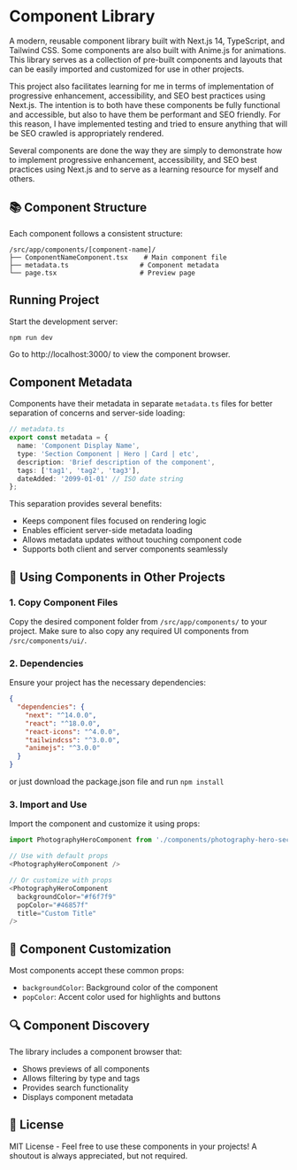 # Component Library

A modern, reusable component library built with Next.js 14, TypeScript, and Tailwind CSS. Some components are also built with Anime.js for animations. This library serves as a collection of pre-built components and layouts that can be easily imported and customized for use in other projects.

This project also facilitates learning for me in terms of implementation of progressive enhancement, accessibility, and SEO best practices using Next.js. The intention is to both have these components be fully functional and accessible, but also to have them be performant and SEO friendly. For this reason, I have implemented testing and tried to ensure anything that will be SEO crawled is appropriately rendered.

Several components are done the way they are simply to demonstrate how to implement progressive enhancement, accessibility, and SEO best practices using Next.js and to serve as a learning resource for myself and others.

## 📚 Component Structure

Each component follows a consistent structure:

```
/src/app/components/[component-name]/
├── ComponentNameComponent.tsx    # Main component file
├── metadata.ts                  # Component metadata
└── page.tsx                     # Preview page
```

## Running Project

Start the development server:
```bash
npm run dev
```
Go to http://localhost:3000/ to view the component browser.

## Component Metadata

Components have their metadata in separate `metadata.ts` files for better separation of concerns and server-side loading:

```typescript
// metadata.ts
export const metadata = {
  name: 'Component Display Name',
  type: 'Section Component | Hero | Card | etc',
  description: 'Brief description of the component',
  tags: ['tag1', 'tag2', 'tag3'],
  dateAdded: '2099-01-01' // ISO date string
};
```

This separation provides several benefits:
- Keeps component files focused on rendering logic
- Enables efficient server-side metadata loading
- Allows metadata updates without touching component code
- Supports both client and server components seamlessly

## 🚀 Using Components in Other Projects

### 1. Copy Component Files
Copy the desired component folder from `/src/app/components/` to your project. Make sure to also copy any required UI components from `/src/components/ui/`.

### 2. Dependencies
Ensure your project has the necessary dependencies:

```json
{
  "dependencies": {
    "next": "^14.0.0",
    "react": "^18.0.0",
    "react-icons": "^4.0.0",
    "tailwindcss": "^3.0.0",
    "animejs": "^3.0.0"
  }
}
```

or just download the package.json file and run `npm install`

### 3. Import and Use
Import the component and customize it using props:

```typescript
import PhotographyHeroComponent from './components/photography-hero-section/PhotographyHeroComponent';

// Use with default props
<PhotographyHeroComponent />

// Or customize with props
<PhotographyHeroComponent 
  backgroundColor="#f6f7f9"
  popColor="#46857f"
  title="Custom Title"
/>
```

## 🎨 Component Customization

Most components accept these common props:
- `backgroundColor`: Background color of the component
- `popColor`: Accent color used for highlights and buttons

## 🔍 Component Discovery

The library includes a component browser that:
- Shows previews of all components
- Allows filtering by type and tags
- Provides search functionality
- Displays component metadata

## 📝 License

MIT License - Feel free to use these components in your projects! A shoutout is always appreciated, but not required.